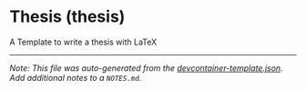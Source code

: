 
# Thesis (thesis)

A Template to write a thesis with LaTeX





---

_Note: This file was auto-generated from the [devcontainer-template.json](https://github.com/TorbenWetter/iu-latex-container-templates/blob/main/src/thesis/devcontainer-template.json).  Add additional notes to a `NOTES.md`._
